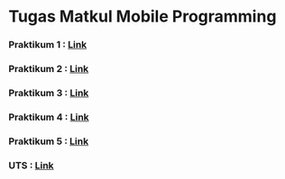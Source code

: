 # Tugas Matkul Mobile Programming

### Praktikum 1 : [Link](https://opendebugger62.blogspot.com/2023/03/tugas-mobile-programming-praktikum-1.html)

### Praktikum 2 : [Link](https://opendebugger62.blogspot.com/2023/03/tugas-mobile-programming-praktikum-2.html)

### Praktikum 3 : [Link](https://opendebugger62.blogspot.com/2023/03/tugas-mobile-programming-praktikum-3.html)

### Praktikum 4 : [Link](https://opendebugger62.blogspot.com/2023/03/tugas-mobile-programming-praktikum-4.html)

### Praktikum 5 : [Link](https://opendebugger62.blogspot.com/2023/03/nama-muhammad-muslim-abdul-jabbaar-nim.html)

### UTS : [Link](https://opendebugger62.blogspot.com/2023/04/uts-mobile-programming-teknik.html)
